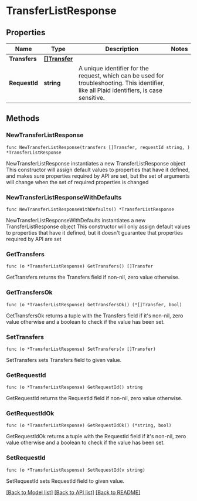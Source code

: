 # TransferListResponse

## Properties

Name | Type | Description | Notes
------------ | ------------- | ------------- | -------------
**Transfers** | [**[]Transfer**](Transfer.md) |  | 
**RequestId** | **string** | A unique identifier for the request, which can be used for troubleshooting. This identifier, like all Plaid identifiers, is case sensitive. | 

## Methods

### NewTransferListResponse

`func NewTransferListResponse(transfers []Transfer, requestId string, ) *TransferListResponse`

NewTransferListResponse instantiates a new TransferListResponse object
This constructor will assign default values to properties that have it defined,
and makes sure properties required by API are set, but the set of arguments
will change when the set of required properties is changed

### NewTransferListResponseWithDefaults

`func NewTransferListResponseWithDefaults() *TransferListResponse`

NewTransferListResponseWithDefaults instantiates a new TransferListResponse object
This constructor will only assign default values to properties that have it defined,
but it doesn't guarantee that properties required by API are set

### GetTransfers

`func (o *TransferListResponse) GetTransfers() []Transfer`

GetTransfers returns the Transfers field if non-nil, zero value otherwise.

### GetTransfersOk

`func (o *TransferListResponse) GetTransfersOk() (*[]Transfer, bool)`

GetTransfersOk returns a tuple with the Transfers field if it's non-nil, zero value otherwise
and a boolean to check if the value has been set.

### SetTransfers

`func (o *TransferListResponse) SetTransfers(v []Transfer)`

SetTransfers sets Transfers field to given value.


### GetRequestId

`func (o *TransferListResponse) GetRequestId() string`

GetRequestId returns the RequestId field if non-nil, zero value otherwise.

### GetRequestIdOk

`func (o *TransferListResponse) GetRequestIdOk() (*string, bool)`

GetRequestIdOk returns a tuple with the RequestId field if it's non-nil, zero value otherwise
and a boolean to check if the value has been set.

### SetRequestId

`func (o *TransferListResponse) SetRequestId(v string)`

SetRequestId sets RequestId field to given value.



[[Back to Model list]](../README.md#documentation-for-models) [[Back to API list]](../README.md#documentation-for-api-endpoints) [[Back to README]](../README.md)



